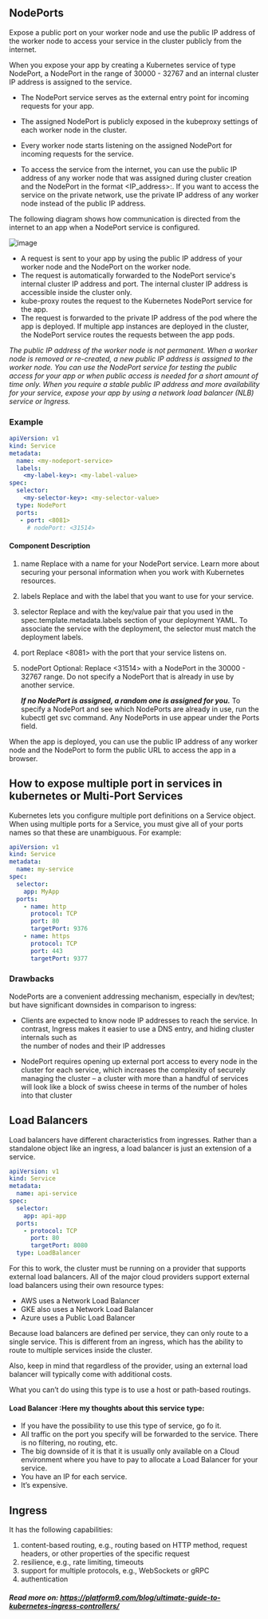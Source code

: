 ## NodePorts

Expose a public port on your worker node and use the public IP address of the worker node to access your service in the cluster publicly from the internet.

When you expose your app by creating a Kubernetes service of type NodePort, a NodePort in the range of 30000 - 32767 and an internal cluster IP address is assigned to the service. 

- The NodePort service serves as the external entry point for incoming requests for your app. 
- The assigned NodePort is publicly exposed in the kubeproxy settings of each worker node in the cluster. 
- Every worker node starts listening on the assigned NodePort for incoming requests for the service. 

- To access the service from the internet, you can use the public IP address of any worker node that was assigned during cluster creation and the NodePort in the format <IP_address>:<nodeport>. If you want to access the service on the private network, use the private IP address of any worker node instead of the public IP address.

The following diagram shows how communication is directed from the internet to an app when a NodePort service is configured.

![image](https://user-images.githubusercontent.com/33947539/203693902-3bb6291d-a5c6-4477-aa12-e1feee0c9cd9.png)

- A request is sent to your app by using the public IP address of your worker node and the NodePort on the worker node.
- The request is automatically forwarded to the NodePort service's internal cluster IP address and port. The internal cluster IP address is accessible inside the cluster only.
- kube-proxy routes the request to the Kubernetes NodePort service for the app.
- The request is forwarded to the private IP address of the pod where the app is deployed. If multiple app instances are deployed in the cluster, the NodePort service routes the requests between the app pods.

*The public IP address of the worker node is not permanent. When a worker node is removed or re-created, a new public IP address is assigned to the worker node. 
 You can use the NodePort service for testing the public access for your app or when public access is needed for a short amount of time only. 
  When you require a stable public IP address and more availability for your service, expose your app by using a network load balancer (NLB) service or Ingress.*
  
### Example 

```yaml
apiVersion: v1
kind: Service
metadata:
  name: <my-nodeport-service>
  labels:
    <my-label-key>: <my-label-value>
spec:
  selector:
    <my-selector-key>: <my-selector-value>
  type: NodePort
  ports:
   - port: <8081>
     # nodePort: <31514>
 ```
 
#### Component	Description

1. name	Replace <my-nodeport-service> with a name for your NodePort service. Learn more about securing your personal information when you work with Kubernetes resources.

2. labels	Replace <my-label-key> and <my-label-value> with the label that you want to use for your service.

3. selector	Replace <my-selector-key> and <my-selector-value> with the key/value pair that you used in the spec.template.metadata.labels section of your deployment YAML. To associate the service with the deployment, the selector must match the deployment labels.

4. port	Replace <8081> with the port that your service listens on.

5. nodePort	Optional: Replace <31514> with a NodePort in the 30000 - 32767 range. Do not specify a NodePort that is already in use by another service. 
   
   ***If no NodePort is assigned, a random one is assigned for you.***
   To specify a NodePort and see which NodePorts are already in use, run the kubectl get svc command. Any NodePorts in use appear under the Ports field.     
      
When the app is deployed, you can use the public IP address of any worker node and the NodePort to form the public URL to access the app in a browser.      

## How to expose multiple port in services in kubernetes or Multi-Port Services

Kubernetes lets you configure multiple port definitions on a Service object. When using multiple ports for a Service, you must give all of your ports names so that these are unambiguous. For example:

```yaml
apiVersion: v1
kind: Service
metadata:
  name: my-service
spec:
  selector:
    app: MyApp
  ports:
    - name: http
      protocol: TCP
      port: 80
      targetPort: 9376
    - name: https
      protocol: TCP
      port: 443
      targetPort: 9377     
```    

### Drawbacks
NodePorts are a convenient addressing mechanism, especially in dev/test; but have significant downsides in comparison to ingress:

- Clients are expected to know node IP addresses to reach the service.  In contrast, Ingress makes it easier to use a DNS entry, and hiding cluster internals such as  
  the number of nodes and their IP addresses

- NodePort requires opening up external port access to every node in the cluster for each service, which increases the complexity of securely managing the cluster – a 
  cluster with more than a handful of services will look like a block of swiss cheese in terms of the number of holes into that cluster


## Load Balancers
Load balancers have different characteristics from ingresses. Rather than a standalone object like an ingress, a load balancer is just an extension of a service.

```yaml
apiVersion: v1
kind: Service
metadata:
  name: api-service
spec:
  selector:
    app: api-app
  ports:
    - protocol: TCP
      port: 80
      targetPort: 8080
  type: LoadBalancer     
```
For this to work, the cluster must be running on a provider that supports external load balancers. All of the major cloud providers support external load balancers using their own resource types:

- AWS uses a Network Load Balancer
- GKE also uses a Network Load Balancer
- Azure uses a Public Load Balancer     

Because load balancers are defined per service, they can only route to a single service. This is different from an ingress, which has the ability to route to multiple services inside the cluster.

Also, keep in mind that regardless of the provider, using an external load balancer will typically come with additional costs.     

What you can’t do using this type is to use a host or path-based routings. 
     
#### Load Balancer :Here my thoughts about this service type:

- If you have the possibility to use this type of service, go fo it.
- All traffic on the port you specify will be forwarded to the service. There is no filtering, no routing, etc.
- The big downside of it is that it is usually only available on a Cloud environment where you have to pay to allocate a Load Balancer for your service.
- You have an IP for each service.
- It’s expensive.

## Ingress
It has the following capabilities:
     
1. content-based routing, e.g., routing based on HTTP method, request headers, or other properties of the specific request
2. resilience, e.g., rate limiting, timeouts
3. support for multiple protocols, e.g., WebSockets or gRPC
4. authentication     
     
##### Read more on: https://platform9.com/blog/ultimate-guide-to-kubernetes-ingress-controllers/     
     
     
